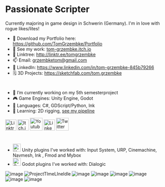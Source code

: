 # Passionate Scripter

Currently majoring in game design in Schwerin (Germany).
I'm in love with rogue likes/lites!

- 💼 Download my Portfolio here: https://github.com/TomGrzembke/Portfolio
- 👾 See my work: [tom-grzembke.itch.io](https://tom-grzembke.itch.io)
- 🌳 Linktree: http://linktr.ee/tomgrzembke
- 📫 Email: grzembketom@gmail.com
- 👥 LinkedIn: https://www.linkedin.com/in/tom-grzembke-845b79266
- 🗒️ 3D Projects: https://sketchfab.com/tom.grzembke
#
- 🔭 I’m currently working on my 5th semesterproject 
- 🎮 Game Engines: Unity Engine, Godot
- 📗 Languages: C#, GDScript/Python, Ink
- 🌱 Learning: 2D rigging, [see my pipeline](https://docs.google.com/document/d/1906EhUxplktzM2QcxqFO3ovDj9Oj6HJ_dC-tdDHIh00/edit?usp=sharing) 



[<img src='https://user-images.githubusercontent.com/107462457/236709926-eb4a91da-cde6-41db-973c-8803be4f8f8a.png' alt='Linktree' height='35'>](http://linktr.ee/tomgrzembke)
[<img src='https://user-images.githubusercontent.com/107462457/236710107-7cd28589-c4e8-4797-bfc9-600ba72787a5.png' alt='Itch.io' height='35'>](https://tom-grzembke.itch.io)
[<img src='https://user-images.githubusercontent.com/107462457/236710406-5ff65efc-004f-4085-8662-ac7239b828bf.png' alt='Youtube' height='40'>](https://www.youtube.com/channel/UCwj4prmUrsabkZElNnRQOsw)
[<img src='https://user-images.githubusercontent.com/107462457/236710152-5a78f4ba-5d5f-4804-9fa8-e523d9386e11.png' alt='LinkedIn' height='35'>](https://www.linkedin.com/in/tom-grzembke-845b79266)
[<img src='https://user-images.githubusercontent.com/107462457/236710158-0e3b4d12-6e67-4a59-bfaf-e0a07c4b451c.png' alt = 'Twitter' height='40'>](https://twitter.com/tommyaturwindow)
#
- <img src='https://github.com/TomGrzembke/TomGrzembke/assets/107462457/45bd5761-af47-482c-9c66-d24e8f8eb1e2' alt = 'Unity' height='25'> Unity plugins I've worked with: Input System, URP, Cinemachine, Navmesh, Ink , Fmod and Mybox
- <img src='https://github.com/TomGrzembke/TomGrzembke/assets/107462457/5a4c19bb-2494-4926-9113-5185cf26a164' alt = 'Godot' height='25'> Godot plugins I've worked with: Dialogic

![image](https://github.com/TomGrzembke/TomGrzembke/assets/107462457/d7d17c48-f490-42a6-9643-788e7f190023)
![ProjectTImeLIneIdle](https://github.com/TomGrzembke/TomGrzembke/assets/107462457/3fe1d7f2-7bf0-4dcb-b208-f1e4fe48a370)
![image](https://github.com/TomGrzembke/TomGrzembke/assets/107462457/35029a26-19f0-4aa2-82ba-76a512a34a8d)
![image](https://user-images.githubusercontent.com/107462457/237039324-29821e2c-d069-457a-9dad-fc612064c100.png)
![image](https://github.com/TomGrzembke/TomGrzembke/assets/107462457/34b532f9-e877-42fe-8b3c-416ce0123a71)
![image](https://github.com/TomGrzembke/TomGrzembke/assets/107462457/245efdf3-c3a0-4806-b92e-13785f2c4314)
![image](https://github.com/TomGrzembke/TomGrzembke/assets/107462457/253a8fb0-8cd3-4b65-9b13-4c356a8630bc)
![image](https://github.com/TomGrzembke/TomGrzembke/assets/107462457/7a48c10e-8123-4f5d-ad76-89a1f29c9cf3)
